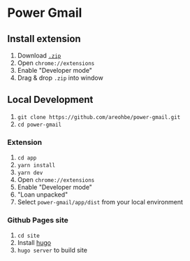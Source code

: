 # Power Gmail

## Install extension
1. Download [`.zip`](https://github.com/areohbe/power-gmail/releases/latest/download/power-gmail.zip)
2. Open `chrome://extensions`
3. Enable "Developer mode"
4. Drag & drop `.zip` into window

## Local Development
1. `git clone https://github.com/areohbe/power-gmail.git`
2. `cd power-gmail`

### Extension
1. `cd app`
2. `yarn install`
3. `yarn dev`
4. Open `chrome://extensions`
5. Enable "Developer mode"
6. "Loan unpacked"
7. Select `power-gmail/app/dist` from your local environment


### Github Pages site
1. `cd site`
2. Install [hugo](https://gohugo.io/getting-started/installing/)
3. `hugo server` to build site
